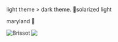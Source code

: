 light theme > dark theme. 💛solarized light

maryland 🐢
<p>
  <img align="left" src="https://github-readme-stats.vercel.app/api/top-langs?username=Brissot&theme=solarized-light&show_icons=true&locale=en&layout=compact&hide_border=true" alt="Brissot">
  <img align="left" src="https://streak-stats.demolab.com/?user=Brissot&theme=solarized-light&hide_border=true">
</p>

